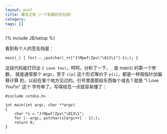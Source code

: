 ```yaml
---
layout: post
title: 屠龙之技（一个有趣的签名档）
category:
tags: []
---
```

{% include JB/setup %}

看到有个人的签名档是：

    main(_) { for(--_;putchar(_++["J!Mpwf!Zpv\"\013\1"]-1);); }

这段代码能打印出 `I Love You!`。呵呵，分析了一下，`_` 是 main() 的第一个参数，
就是通常那个 argc，至于 `i[p]` 这个形式等价于 `p[i]`，都是一样按指针加偏移计算
的，以前在某个地方见过的。引号里面那段东西每个减去 1 就是 "I Love You!\n" 这个
字符串了。写得规范一点就容易懂了：

    #include <stdio.h>

    int main(int argc, char **argv)
    {
        char *s = "J!Mpwf!Zpv\"\013\1";
        for (--argc; putchar(s[argc++] - 1););
        return 0;
    }
